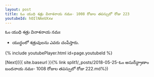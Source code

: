 ```yaml
---
layout: post
title: ఓం యుధి శత్రు వినాశనాయ నమః- 1008 రోజుల తపస్సులో రోజు 223
youtubeId: hOIlNAeUXxw
---
```

 
 
 ఓం యుధి శత్రు వినాశనాయ నమః  
 
 -  యుద్ధంలో శత్రువులను ఎవరు చంపేస్తారు. 
 
  
 
  
 
 
 
 
 
 


{% include youtubePlayer.html id=page.youtubeId %}
 
[Next]({{ site.baseurl }}{% link  split1/_posts/2018-05-25-ఓం అసురేన్ద్రాణాం బందనాయ నమః- 1008 రోజుల తపస్సులో రోజు 222.md%})
 
